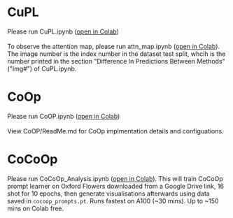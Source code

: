 # CuPL
Please run CuPL.ipynb ([open in Colab](https://colab.research.google.com/github/oz-e/applied-ml/blob/main/CuPL.ipynb))<br/><br/>
To observe the attention map, please run attn_map.ipynb ([open in Colab](https://colab.research.google.com/github/oz-e/applied-ml/blob/main/attn_map.ipynb)). The image number is the index number in the dataset test split, whcih is the number printed in the section "Difference In Predictions Between Methods" ("Img#") of CuPL.ipynb.

# CoOp
Please run CoOP.ipynb ([open in Colab](https://colab.research.google.com/github/oz-e/applied-ml/blob/main/CoOP/CoOP.ipynb))<br/><br/>
View CoOP/ReadMe.md for CoOp implmentation details and configuations.

# CoCoOp

Please run CoCoOp_Analysis.ipynb ([open in Colab](https://colab.research.google.com/github/oz-e/applied-ml/blob/main/CoCoOp_Analysis.ipynb)). This will train CoCoOp prompt learner on Oxford Flowers downloaded from a Google Drive link, 16 shot for 10 epochs, then generate visualisations afterwards using data saved in `cocoop_prompts.pt`. Runs fastest on A100 (~30 mins). Up to ~150 mins on Colab free.
